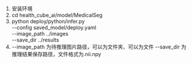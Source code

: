 1. 安装环境
2. cd health_cube_ai/model/MedicalSeg
3. python deploy/python/infer.py \
--config saved_model/deploy.yaml \
--image_path ../images \
--save_dir ../results
4. --image_path 为待推理图片路径，可以为文件夹、可以为文件
--save_dir 为推理结果保存路径，文件格式为.nii.npy